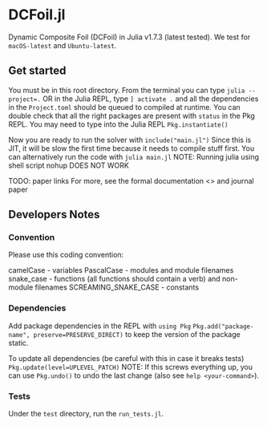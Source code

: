 # DCFoil.jl

Dynamic Composite Foil (DCFoil) in Julia v1.7.3 (latest tested).
We test for `macOS-latest` and `Ubuntu-latest`.

## Get started

You must be in this root directory. From the terminal you can type
`julia --project=.`
OR
in the Julia REPL, type
`] activate .`
and all the dependencies in the `Project.toml` should be queued to compiled at runtime.
You can double check that all the right packages are present with `status` in the Pkg REPL.
You may need to type into the Julia REPL
`Pkg.instantiate()`

Now you are ready to run the solver with
`include("main.jl")`
Since this is JIT, it will be slow the first time because it needs to compile stuff first.
You can alternatively run the code with
`julia main.jl`
NOTE: Running julia using shell script nohup DOES NOT WORK

TODO: paper links
For more, see the formal documentation <> and journal paper

## Developers Notes

### Convention

Please use this coding convention:

camelCase - variables
PascalCase - modules and module filenames
snake_case - functions (all functions should contain a verb) and non-module filenames
SCREAMING_SNAKE_CASE - constants

### Dependencies

Add package dependencies in the REPL with
`using Pkg`
`Pkg.add("package-name", preserve=PRESERVE_DIRECT)`
to keep the version of the package static.

To update all dependencies (be careful with this in case it breaks tests)
`Pkg.update(level=UPLEVEL_PATCH)`
NOTE: If this screws everything up, you can use `Pkg.undo()` to undo the last change (also see `help <your-command>`).

### Tests

Under the `test` directory, run the `run_tests.jl`.